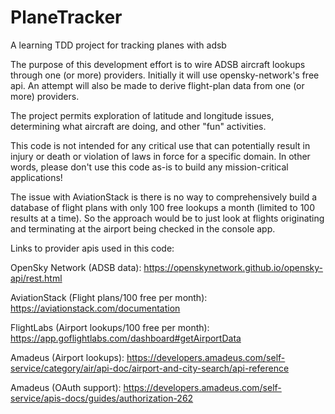 # PlaneTracker
A learning TDD project for tracking planes with adsb

The purpose of this development effort is to wire ADSB aircraft lookups through one (or more) providers. Initially it will use opensky-network's free api.  An attempt will also be made to derive flight-plan data from one (or more) providers.

The project permits exploration of latitude and longitude issues, determining what aircraft are doing, and other "fun" activities.  

This code is not intended for any critical use that can potentially result in injury or death or violation of laws in force for a specific domain.  In other words, please don't use this code as-is to build any mission-critical applications!

The issue with AviationStack is there is no way to comprehensively build a database of flight plans with only 100 free lookups a month (limited to 100 results at a time).  So the approach would be to just look at flights originating and terminating at the airport being checked in the console app.

Links to provider apis used in this code:

OpenSky Network (ADSB data): https://openskynetwork.github.io/opensky-api/rest.html

AviationStack (Flight plans/100 free per month): https://aviationstack.com/documentation

FlightLabs (Airport lookups/100 free per month): https://app.goflightlabs.com/dashboard#getAirportData

Amadeus (Airport lookups): https://developers.amadeus.com/self-service/category/air/api-doc/airport-and-city-search/api-reference

Amadeus (OAuth support): https://developers.amadeus.com/self-service/apis-docs/guides/authorization-262

